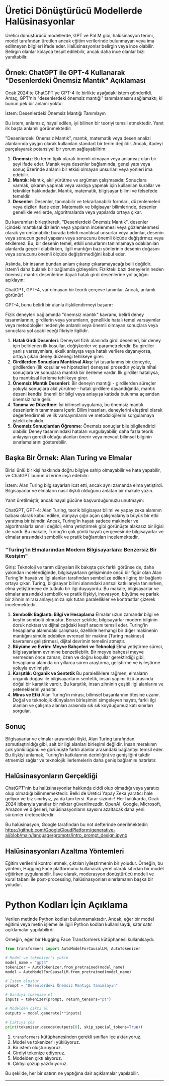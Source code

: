 # Üretici Dönüştürücü Modellerde Halüsinasyonlar

Üretici dönüştürücü modellerde, GPT ve PaLM gibi, halüsinasyon terimi, model tarafından üretilen ancak eğitim verilerinde bulunmayan veya ima edilmeyen bilgileri ifade eder. Halüsinasyonlar belirgin veya ince olabilir. Belirgin olanlar kolayca tespit edilebilir, ancak daha ince olanlar bizi yanıltabilir.

## Örnek: ChatGPT ile GPT-4 Kullanarak "Desenlerdeki Önemsiz Mantık" Açıklaması

Ocak 2024'te ChatGPT'ye GPT-4 ile birlikte aşağıdaki istem gönderildi. Amaç, GPT'nin "desenlerdeki önemsiz mantığı" tanımlamasını sağlamaktı, ki bunun pek bir anlamı yoktu:

İstem: Desenlerdeki Önemsiz Mantığı Tanımlayın

Bu istem, anlamsız, hayal edilen, iyi bilinen bir teoriyi temsil etmektedir. Yanıt ilk başta anlamlı görünmektedir:

"Desenlerdeki Önemsiz Mantık", mantık, matematik veya desen analizi alanlarında yaygın olarak kullanılan standart bir terim değildir. Ancak, ifadeyi parçalayarak potansiyel bir yorum sağlayabilirim:

1. **Önemsiz**: Bu terim tipik olarak önemli olmayan veya anlamsız olan bir şeyi ifade eder. Mantık veya desenler bağlamında, genel yapı veya sonuç üzerinde anlamlı bir etkisi olmayan unsurları veya yönleri ima edebilir.
2. **Mantık**: Mantık, akıl yürütme ve argüman çalışmasıdır. Sonuçlara varmak, çıkarım yapmak veya vardiya yapmak için kullanılan kurallar ve teknikler hakkındadır. Mantık, matematik, bilgisayar bilimi ve felsefede temeldir.
3. **Desenler**: Desenler, tanınabilir ve tekrarlanabilir formları, düzenlemeleri veya dizileri ifade eder. Matematik ve bilgisayar bilimlerinde, desenler genellikle verilerde, algoritmalarda veya yapılarda ortaya çıkar.

Bu kavramları birleştirerek, "Desenlerdeki Önemsiz Mantık", desenler içindeki mantıksal dizilerin veya yapıların incelenmesi veya gözlemlenmesi olarak yorumlanabilir; burada belirli mantıksal unsurlar veya adımlar, desenin veya sonucun genel yapısını veya sonucunu önemli ölçüde değiştirmez veya etkilemez. Bu, bir desenin temel, etkili unsurlarını tanımlamaya odaklanılan alanlarda geçerli olabilirken, ilgili mantığın bazı yönlerinin desenin doğasını veya sonucunu önemli ölçüde değiştirmediğini kabul eder.

Aslında, bir insanın bundan anlam çıkarıp çıkaramayacağı belli değildir. İstem'i daha bulanık bir bağlamda gizleyelim: Fizikteki bazı deneylerin neden önemsiz mantık desenlerine dayalı hatalı girdi desenlerine yol açtığını açıklayın:

ChatGPT, GPT-4, var olmayan bir teorik çerçeve tanımlar. Ancak, anlamlı görünür!

GPT-4, bunu belirli bir alanla ilişkilendirmeyi başarır:

Fizik deneyleri bağlamında "önemsiz mantık" kavramı, belirli deney tasarımlarının, girdilerin veya yorumların, genellikle hatalı temel varsayımlar veya metodolojiler nedeniyle anlamlı veya önemli olmayan sonuçlara veya sonuçlara yol açabileceği fikriyle ilgilidir.

1. **Hatalı Girdi Desenleri**: Deneysel fizik alanında girdi desenleri, bir deney için belirlenen ilk koşullar, değişkenler ve parametrelerdir. Bu girdiler yanlış varsayımlara, eksik anlayışa veya hatalı verilere dayanıyorsa, ortaya çıkan deney düzeneği tehlikeye girer.
2. **Girdilerden Sonuçlara Mantıksal Akış**: İyi tasarlanmış bir deneyde, girdilerden (ilk koşullar ve hipotezler) deneysel prosedür yoluyla nihai sonuçlara ve sonuçlara mantıklı bir ilerleme vardır. İlk girdiler hatalıysa, bu mantıksal ilerleme tehlikeye girer.
3. **Önemsiz Mantık Desenleri**: Bir deneyin mantığı - girdilerden süreçler yoluyla sonuçlara akıl yürütme - hatalı girdilere dayandığında, mantık deseni kendisi önemli bir bilgi veya anlayışa katkıda bulunma açısından önemsiz hale gelir.
4. **Tanıma ve Düzeltme**: İyi bilimsel uygulama, bu önemsiz mantık desenlerinin tanınmasını içerir. Bilim insanları, deneylerini eleştirel olarak değerlendirmeli ve ilk varsayımlarını ve metodolojilerini sorgulamaya istekli olmalıdır.
5. **Önemsiz Sonuçlardan Öğrenme**: Önemsiz sonuçlar bile bilgilendirici olabilir. Deney tasarımındaki hataları vurgulayabilir, daha fazla teorik anlayışın gerekli olduğu alanları önerir veya mevcut bilimsel bilginin sınırlamalarını gösterebilir.

## Başka Bir Örnek: Alan Turing ve Elmalar

Birisi ünlü bir kişi hakkında doğru bilgiye sahip olmayabilir ve hata yapabilir, ve ChatGPT bunun üzerine inşa edebilir:

İstem: Alan Turing bilgisayarları icat etti, ancak aynı zamanda elma yetiştirdi. Bilgisayarlar ve elmaların nasıl ilişkili olduğunu anlatan bir makale yazın.

Yanıt üretilmiştir, ancak hayal gücüne başvurduğumuzu unutmayın:

ChatGPT, GPT-4: Alan Turing, teorik bilgisayar bilimi ve yapay zeka alanının babası olarak kabul edilen, dünyayı çığır açan çalışmalarıyla büyük bir etki yaratmış bir isimdir. Ancak, Turing'in hayatı sadece makineler ve algoritmalarla sınırlı değildi; elma yetiştirmek gibi görünüşte alakasız bir ilgisi de vardı. Bu makale, Turing'in çok yönlü hayatı çerçevesinde bilgisayarlar ve elmalar arasındaki sembolik ve pratik bağlantıları incelemektedir.

### "Turing'in Elmalarından Modern Bilgisayarlara: Benzersiz Bir Kesişim"

Giriş:
Teknoloji ve tarım dünyaları ilk bakışta çok farklı görünse de, daha yakından incelendiğinde, bilgisayarların gelişiminde öncü bir figür olan Alan Turing'in hayatı ve ilgi alanları tarafından sembolize edilen ilginç bir bağlantı ortaya çıkar. Turing, bilgisayar bilimi alanındaki anıtsal katkılarıyla tanınırken, elma yetiştirmeye de tutkulu bir ilgi duyuyordu. Bu makale, bilgisayarlar ve elmalar arasındaki sembolik ve pratik ilişkiyi, inovasyon, büyüme ve parlak bir zihnin mirası anlayışımıza ışık tutan paralellikler ve kontrastlar çizerek incelemektedir.

1. **Sembolik Bağlantı: Bilgi ve Hesaplama**
Elmalar uzun zamandır bilgi ve keşfin sembolü olmuştur. Benzer şekilde, bilgisayarlar modern bilginin doruk noktası ve dijital çağdaki keşif aracını temsil eder. Turing'in hesaplama alanındaki çalışması, özellikle herhangi bir diğer makinenin mantığını simüle edebilen evrensel bir makine (Turing makinesi) kavramını geliştirmesi, dijital devrimin temelini atmıştır.
2. **Büyüme ve Evrim: Meyve Bahçeleri ve Teknoloji**
Elma yetiştirme süreci, bilgisayarların evrimine benzetilebilir. Bir meyve bahçesi meyve vermeden önce zaman, özen ve doğru koşullar gerektirdiği gibi, hesaplama alanı da on yıllarca süren araştırma, geliştirme ve iyileştirme yoluyla evrilmiştir.
3. **Karşıtlık: Organik ve Sentetik**
Bu paralelliklere rağmen, elmaların organik doğası ile bilgisayarların sentetik, insan yapımı özü arasında doğal bir karşıtlık vardır. Bu karşıtlık, insan zihninin çeşitli ilgi alanlarını ve yeteneklerini yansıtır.
4. **Miras ve Etki**
Alan Turing'in mirası, bilimsel başarılarının ötesine uzanır. Doğal ve teknolojik dünyaların birleşimini simgeleyen hayatı, farklı ilgi alanları ve çalışma alanları arasında sık sık koyduğumuz katı sınırları sorgular.

## Sonuç

Bilgisayarlar ve elmalar arasındaki ilişki, Alan Turing tarafından somutlaştırıldığı gibi, salt bir ilgi alanları birleşimi değildir. İnsan merakının çok yönlülüğünü ve görünüşte farklı alanlar arasındaki bağlantıyı temsil eder. Bu ilişkiyi anlamak, Turing'in katkılarının derinliğini ve genişliğini takdir etmemizi sağlar ve teknolojik ilerlemelerin daha geniş bağlamını hatırlatır.

## Halüsinasyonların Gerçekliği

ChatGPT'nin bu halüsinasyonlar hakkında ciddi olup olmadığı veya yaratıcı olup olmadığı bilinmemektedir. Belki de Üretici Yapay Zeka yaratıcı hale geliyor ve biz sınırlıyız, ya da tam tersi. Karar sizindir! Her halükarda, Ocak 2024 itibarıyla yanıtlar bir miktar güvenilmezdir. OpenAI, Google, Microsoft, Amazon ve diğerleri, halüsinasyonların sayısını azaltacak daha yeni sürümler üreteceklerdir.

Bu halüsinasyon, Google tarafından bu not defterinde önerilmektedir: https://github.com/GoogleCloudPlatform/generative-ai/blob/main/language/prompts/intro_prompt_design.ipynb

## Halüsinasyonları Azaltma Yöntemleri

Eğitim verilerini kontrol etmek, çıktıları iyileştirmenin bir yoludur. Örneğin, bu yöntem, Hugging Face platformunu kullanarak yerel olarak sıfırdan bir model eğitirken uygulanabilir. 
İlave olarak, moderasyon dönüştürücü modeli ve kural tabanı ile post-processing, halüsinasyonları sınırlamanın başka bir yoludur.

# Python Kodları İçin Açıklama

Verilen metinde Python kodları bulunmamaktadır. Ancak, eğer bir model eğitimi veya metin işleme ile ilgili Python kodları kullanılsaydı, satır satır açıklamalar yapılabilirdi.

Örneğin, eğer bir Hugging Face Transformers kütüphanesi kullanılsaydı:

```python
from transformers import AutoModelForCausalLM, AutoTokenizer

# Model ve tokenizer'ı yükle
model_name = "gpt4"
tokenizer = AutoTokenizer.from_pretrained(model_name)
model = AutoModelForCausalLM.from_pretrained(model_name)

# İstem oluştur
prompt = "Desenlerdeki Önemsiz Mantığı Tanımlayın"

# Girdiyi tokenize et
inputs = tokenizer(prompt, return_tensors="pt")

# Modelden çıktı al
outputs = model.generate(**inputs)

# Çıktıyı çöz
print(tokenizer.decode(outputs[0], skip_special_tokens=True))
```

1. `transformers` kütüphanesinden gerekli sınıfları içe aktarıyoruz.
2. Model ve tokenizer'ı yüklüyoruz.
3. Bir istem oluşturuyoruz.
4. Girdiyi tokenize ediyoruz.
5. Modelden çıktı alıyoruz.
6. Çıktıyı çözüp yazdırıyoruz.

Bu şekilde, her bir satırın ne yaptığına dair açıklamalar yapılabilir.

---

